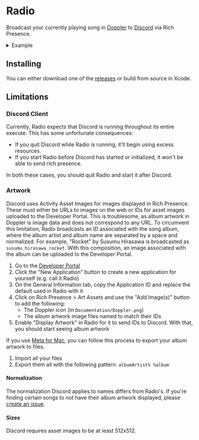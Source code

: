 # Radio

Broadcast your currently playing song in [Doppler](https://brushedtype.co/doppler/) to [Discord](https://discord.com/) via Rich Presence.

<details>
  <summary>Example</summary>
  
  <img src="Documentation/example.png">
</details>

## Installing

You can either download one of the [releases](https://github.com/KyleErhabor/Radio/releases) or build from source in Xcode.

## Limitations

### Discord Client

Currently, Radio expects that Discord is running throughout its entire execute. This has some unfortunate consequences:
- If you quit Discord while Radio is running, it'll begin using excess resources.
- If you start Radio before Discord has started or initialized, it won't be able to send rich presence.

In both these cases, you should quit Radio and start it after Discord.

### Artwork

Discord uses Activity Asset Images for images displayed in Rich Presence. These must either be URLs to images on the web or IDs for asset images uploaded to the Developer Portal. This is troublesome, as album artwork in Doppler is image data and does not correspond to any URL. To circumvent this limitation, Radio broadcasts an ID associated with the song album, where the album artist and album name are separated by a space and normalized. For example, "Rocket" by Susumu Hirasawa is broadcasted as `susumu_hirasawa_rocket`. With this composition, an image associated with the album can be uploaded to the Developer Portal.
1. Go to the [Developer Portal](https://discord.com/developers/applications)
2. Click the "New Application" button to create a new application for yourself (e.g. call it Radio)
3. On the General Information tab, copy the Application ID and replace the default used in Radio with it
4. Click on Rich Presence > Art Assets and use the "Add Image(s)" button to add the following:
    - The Doppler icon (in `Documentation/Doppler.png`)
    - The album artwork image files named to match their IDs
5. Enable "Display Artwork" in Radio for it to send IDs to Discord. With that, you should start seeing album artwork

If you use [Meta for Mac](https://www.nightbirdsevolve.com/meta/), you can follow this process to export your album artwork to files.
1. Import all your files
2. Export them all with the following pattern: `albumArtist% %album` 

#### Normalization

The normalization Discord applies to names differs from Radio's. If you're finding certain songs to not have their album artwork displayed, please [create an issue](https://github.com/KyleErhabor/Radio/issues/new). 

#### Sizes

Discord requires asset images to be at least 512x512.
